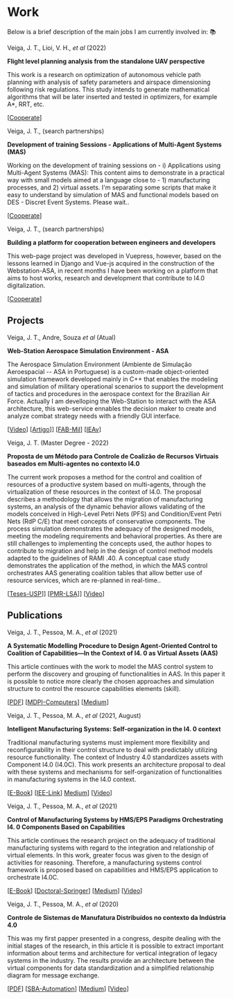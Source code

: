 # Work

Below is a brief description of the main jobs I am currently involved in: :books:

<MarkdownCard image="/uavPlanning.jpg">

  Veiga, J. T., Lioi, V. H., *et al* (2022)

  **Flight level planning analysis from the standalone UAV perspective**

This work is a research on optimization of autonomous vehicle path planning with analysis of safety parameters and airspace dimensioning following risk regulations. This study intends to generate mathematical algorithms that will be later inserted and tested in optimizers, for example A*, RRT, etc.

[[Cooperate](https://wa.me/+5511992451218)]

</MarkdownCard>

<MarkdownCard image="/masI40.jpg">

  Veiga, J. T., (search partnerships)

  **Development of training Sessions - Applications of Multi-Agent Systems (MAS)**

Working on the development of training sessions on - i) Applications using Multi-Agent Systems (MAS): This content aims to demonstrate in a practical way with small models aimed at a language close to - 1) manufacturing processes, and 2) virtual assets. I'm separating some scripts that make it easy to understand by simulation of MAS and functional models based on DES - Discret Event Systems. Please wait..

[[Cooperate](https://wa.me/+5511992451218)]

</MarkdownCard>

<MarkdownCard image="/webServiceJV.jpg">

  Veiga, J. T., (search partnerships)

  **Building a platform for cooperation between engineers and developers**

This web-page project was developed in Vuepress, however, based on the lessons learned in Django and Vue-js acquired in the construction of the Webstation-ASA, in recent months I have been working on a platform that aims to host works, research and development that contribute to I4.0 digitalization.

[[Cooperate](https://wa.me/+5511992451218)]

</MarkdownCard>

## Projects

<MarkdownCard image="/stationAsa.jpg">

  Veiga, J. T., Andre, Souza *et al* (Atual)

  **Web-Station Aerospace Simulation Environment - ASA**

  The Aerospace Simulation Environment (Ambiente de Simulação Aeroespacial -- ASA in Portuguese) is a custom-made object-oriented simulation framework developed mainly in C++ that enables the modeling and simulation of military operational scenarios to support the development of tactics and procedures in the aerospace context for the Brazilian Air Force.
  Actually I am develloping the Web-Station to interact with the ASA architecture, this web-service ennables the decision maker to create and analyze combat strategy needs with a friendly GUI interface.

  [[Video](https://www.youtube.com/watch?v=R0V9A-dJc2g)]
  [[Artigo](https://arxiv.org/abs/2207.12084)]]
  [[FAB-Mil](https://www.fab.mil.br/noticias/mostra/36311/SISTEMA%20COMPUTACIONAL%20-%20DCTA%20desenvolve%20prot%C3%B3tipo%20de%20ambiente%20de%20simula%C3%A7%C3%A3o%20de%20cen%C3%A1rios%20operacionais)] [[IEAv](https://ieav.dcta.mil.br/index.php/c4isr)]

</MarkdownCard>

<MarkdownCard image="/masterVeiga.jpg">

  Veiga, J. T. (Master Degree - 2022)

  **Proposta de um Método para Controle de Coalizão de Recursos Virtuais baseados em Multi-agentes no contexto I4.0**

  The current work proposes a method for the control and coalition of resources of a productive system based on multi-agents, through the virtualization of these resources in the context of I4.0. The proposal describes a methodology that allows the migration of manufacturing systems, an analysis of the dynamic behavior allows validating of the models conceived in High-Level Petri Nets (PFS) and Condition/Event Petri Nets (RdP C/E) that meet concepts of conservative components. The process simulation demonstrates the adequacy of the designed models, meeting the modeling requirements and behavioral properties. As there are still challenges to implementing the concepts used, the author hopes to contribute to migration and help in the design of control method models adapted to the guidelines of RAMI .40. A conceptual case study demonstrates the application of the method, in which the MAS control orchestrates AAS generating coalition tables that allow better use of resource services, which are re-planned in real-time..

  [[Teses-USP](https://www.teses.usp.br/teses/disponiveis/3/3152/tde-05122022-142002/en.php)]]
  [[PMR-LSA](http://pmrlsa.poli.usp.br/projects/intelligent-productive-systems/)]]
  [[Video](https://drive.google.com/file/d/1wP8eQmia8hCz2h59OFF5XcTdkTQvC5Va/view?usp=sharing)]

</MarkdownCard>

## Publications

<MarkdownCard image="/computersMdpi.jpg">

  Veiga, J. T., Pessoa, M. A., *et al* (2021)

  **A Systematic Modelling Procedure to Design Agent-Oriented Control to Coalition of Capabilities—In the Context of I4. 0 as Virtual Assets (AAS)**

  This article continues with the work to model the MAS control system to perform the discovery and grouping of functionalities in AAS. In this paper it is possible to notice more clearly the chosen approaches and simulation structure to control the resource capabilities elements (skill).

  [[PDF](https://www.mdpi.com/2073-431X/10/12/161/pdf?version=1638346543)] [[MDPI-Computers](https://www.mdpi.com/2073-431X/10/12/161)] [[Medium](https://medium.com/@jackson.veiga_87098/a-systematic-modelling-procedure-to-design-agent-oriented-control-to-coalition-of-capabilities-30738e1420ba)]

</MarkdownCard>

<MarkdownCard image="/ieeeInduscon.png">

  Veiga, J. T., Pessoa, M. A., *et al* (2021, August)

  **Intelligent Manufacturing Systems: Self-organization in the I4. 0 context**

  Traditional manufacturing systems must implement more flexibility and reconfigurability in their control structure to deal with predictably utilizing resource functionality. The context of Industry 4.0 standardizes assets with Component I4.0 (I4.0C). This work presents an architecture proposal to deal with these systems and mechanisms for self-organization of functionalities in manufacturing systems in the I4.0 context.

  [[E-Book]()] [[IEE-Link](https://ieeexplore.ieee.org/abstract/document/9529453)] [Medium](https://medium.com/@jackson.veiga_87098/intelligent-manufacturing-systems-self-organization-in-the-i4-0-context-55cf52958c13)] [[Video](https://www.youtube.com/watch?v=o-haD0QMPPE)]

</MarkdownCard>

<MarkdownCard image="/Springer.jpg">

  Veiga, J. T., Pessoa, M. A., *et al* (2021)

  **Control of Manufacturing Systems by HMS/EPS Paradigms Orchestrating I4. 0 Components Based on Capabilities**

  This article continues the research project on the adequacy of traditional manufacturing systems with regard to the integration and relationship of virtual elements. In this work, greater focus was given to the design of activities for reasoning. Therefore, a manufacturing systems control framework is proposed based on capabilities and HMS/EPS application to orchestrate I4.0C.

  [[E-Book]()] [[Doctoral-Springer](https://link.springer.com/chapter/10.1007/978-3-030-78288-7_6)] [[Medium](https://medium.com/@jackson.veiga_87098/doctoral-conference-on-computing-electrical-and-industrial-systems-30ca62176111)] [[Video](https://www.youtube.com/watch?v=c-zP_DYljdQ)]

</MarkdownCard>

<MarkdownCard image="/cbaCongress.jpg">

  Veiga, J. T., Pessoa, M. A., *et al* (2020)

  **Controle de Sistemas de Manufatura Distribuídos no contexto da Indústria 4.0**

  This was my first papper presented in a congress, despite dealing with the initial stages of the research, in this article it is possible to extract important information about terms and architecture for vertical integration of legacy systems in the industry. The results provide an architecture between the virtual components for data standardization and a simplified relationship diagram for message exchange.

  [[PDF](https://www.sba.org.br/open_journal_systems/index.php/cba/article/view/1722/1420)] [[SBA-Automation](https://www.sba.org.br/open_journal_systems/index.php/cba/article/view/1722)] [[Medium](https://medium.com/@jackson.veiga_87098/controle-de-sistemas-de-manufatura-distribu%C3%ADdos-no-contexto-da-ind%C3%BAstria-4-0-3f7941ae1c5c)] [[Video](https://www.youtube.com/watch?v=Q7DHgIHV7zY)]

</MarkdownCard>

